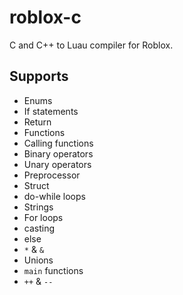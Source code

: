 # roblox-c
C and C++ to Luau compiler for Roblox.

## Supports
- Enums
- If statements
- Return
- Functions
- Calling functions
- Binary operators
- Unary operators
- Preprocessor
- Struct
- do-while loops
- Strings
- For loops
- casting
- else
- `*` & `&`
- Unions
- `main` functions
- `++` & `--`